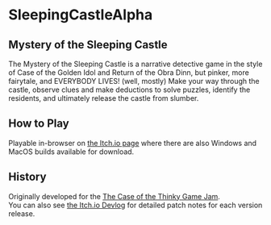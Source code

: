 # SleepingCastleAlpha

 ## Mystery of the Sleeping Castle

The Mystery of the Sleeping Castle is a narrative detective game in the style of Case of the Golden Idol and Return of the Obra Dinn, but pinker, more fairytale, and EVERYBODY LIVES! (well, mostly) Make your way through the castle, observe clues and make deductions to solve puzzles, identify the residents, and ultimately release the castle from slumber.

## How to Play
Playable in-browser on [the Itch.io page](https://ehad.itch.io/mystery-of-the-sleeping-castle) where there are also Windows and MacOS builds available for download.

## History
Originally developed for the [The Case of the Thinky Game Jam](https://itch.io/jam/the-case-of-the-thinky-game-jam).  
You can also see [the Itch.io Devlog](https://ehad.itch.io/mystery-of-the-sleeping-castle/devlog) for detailed patch notes for each version release.

